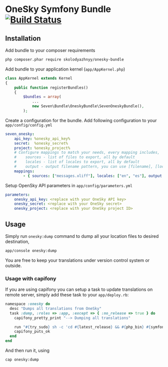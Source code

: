 # OneSky Symfony Bundle [![Build Status](https://travis-ci.org/skolodyazhnyy/onesky-bundle.svg?branch=master)](https://travis-ci.org/skolodyazhnyy/onesky-bundle)

## Installation

Add bundle to your composer requirements

```bash
php composer.phar require skolodyazhnyy/onesky-bundle
```

Add bundle to your application kernel (`app/AppKernel.php`)

```php
class AppKernel extends Kernel
{
    public function registerBundles()
    {
        $bundles = array(
            ...
            new Seven\Bundle\OneskyBundle\SevenOneskyBundle(),
        );

```

Create a configuration for the bundle. Add following configuration to your `app/config/config.yml`

```yaml
seven_onesky:
    api_key: %onesky_api_key%
    secret:  %onesky_secret%
    project: %onesky_project%
    # Configure mappings to match your needs, every mapping includes,
    #    sources - list of files to export, all by default
    #    locales - list of locales to export, all by default
    #    output - output filename pattern, you can use [filename], [locale], [extension] and [dirname] as parameters
    mappings:
        - { sources: ["messages.xliff"], locales: ["en", "es"], output: "%kernel.root_dir%/Resources/translations/messages.[locale].xliff" }
```

Setup OpenSky API parameters in `app/config/parameters.yml`

```yaml
parameters:
    onesky_api_key: <replace with your OneSky API key>
    onesky_secret: <replace with your OneSky secret>
    onesky_project: <replace with your OneSky project ID>
```

## Usage

Simply run `onesky:dump` command to dump all your location files to desired destination,
```bash
app/console onesky:dump
```

You are free to keep your translations under version control system or outside.

### Usage with capifony

If you are using capifony you can setup a task to update translations on remote server, simply add these task to your `app/deploy.rb`:

```ruby
namespace :onesky do
  desc "Dumps all translations from OneSky"
  task :dump, :roles => :app, :except => { :no_release => true } do
    capifony_pretty_print "--> Dumping all translations"

    run "#{try_sudo} sh -c 'cd #{latest_release} && #{php_bin} #{symfony_console} onesky:dump #{console_options}'"
    capifony_puts_ok
  end
end
```

And then run it, using

```bash
cap onesky:dump
```
